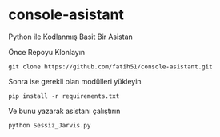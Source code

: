 # console-asistant
Python ile Kodlanmış Basit Bir Asistan

Önce Repoyu Klonlayın

`git clone https://github.com/fatih51/console-asistant.git`

Sonra ise gerekli olan modülleri yükleyin

`pip install -r requirements.txt`

Ve bunu yazarak asistanı çalıştırın

`python Sessiz_Jarvis.py `
